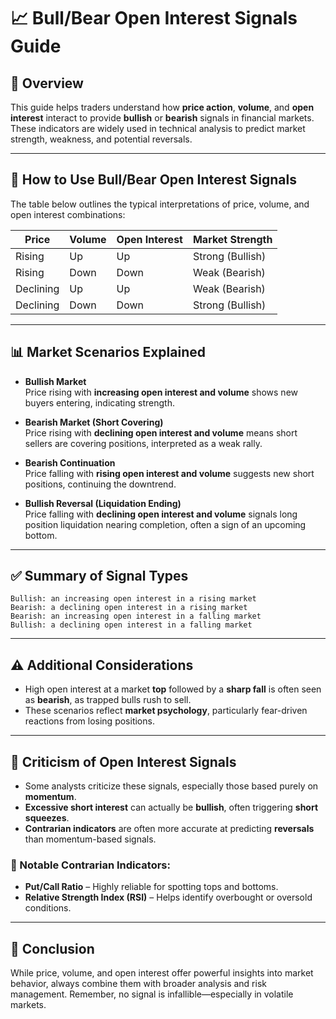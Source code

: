 
# 📈 Bull/Bear Open Interest Signals Guide

## 📘 Overview

This guide helps traders understand how **price action**, **volume**, and **open interest** interact to provide **bullish** or **bearish** signals in financial markets. These indicators are widely used in technical analysis to predict market strength, weakness, and potential reversals.

---

## 🔎 How to Use Bull/Bear Open Interest Signals

The table below outlines the typical interpretations of price, volume, and open interest combinations:

| Price     | Volume | Open Interest | Market Strength |
|-----------|--------|---------------|------------------|
| Rising    | Up     | Up            | Strong (Bullish) |
| Rising    | Down   | Down          | Weak (Bearish)   |
| Declining | Up     | Up            | Weak (Bearish)   |
| Declining | Down   | Down          | Strong (Bullish) |

---

## 📊 Market Scenarios Explained

- **Bullish Market**  
  Price rising with **increasing open interest and volume** shows new buyers entering, indicating strength.

- **Bearish Market (Short Covering)**  
  Price rising with **declining open interest and volume** means short sellers are covering positions, interpreted as a weak rally.

- **Bearish Continuation**  
  Price falling with **rising open interest and volume** suggests new short positions, continuing the downtrend.

- **Bullish Reversal (Liquidation Ending)**  
  Price falling with **declining open interest and volume** signals long position liquidation nearing completion, often a sign of an upcoming bottom.

---

## ✅ Summary of Signal Types

```
Bullish: an increasing open interest in a rising market  
Bearish: a declining open interest in a rising market  
Bearish: an increasing open interest in a falling market  
Bullish: a declining open interest in a falling market
```

---

## ⚠️ Additional Considerations

- High open interest at a market **top** followed by a **sharp fall** is often seen as **bearish**, as trapped bulls rush to sell.
- These scenarios reflect **market psychology**, particularly fear-driven reactions from losing positions.

---

## 🧩 Criticism of Open Interest Signals

- Some analysts criticize these signals, especially those based purely on **momentum**.
- **Excessive short interest** can actually be **bullish**, often triggering **short squeezes**.
- **Contrarian indicators** are often more accurate at predicting **reversals** than momentum-based signals.

### 🔁 Notable Contrarian Indicators:
- **Put/Call Ratio** – Highly reliable for spotting tops and bottoms.
- **Relative Strength Index (RSI)** – Helps identify overbought or oversold conditions.

---

## 📝 Conclusion

While price, volume, and open interest offer powerful insights into market behavior, always combine them with broader analysis and risk management. Remember, no signal is infallible—especially in volatile markets.
